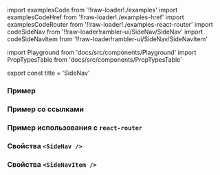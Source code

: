 import examplesCode from '!!raw-loader!./examples'
import examplesCodeHref from '!!raw-loader!./examples-href'
import examplesCodeRouter from '!!raw-loader!./examples-react-router'
import codeSideNav from '!!raw-loader!rambler-ui/SideNav/SideNav'
import codeSideNavItem from '!!raw-loader!rambler-ui/SideNav/SideNavItem'

import Playground from 'docs/src/components/Playground'
import PropTypesTable from 'docs/src/components/PropTypesTable'

export const title = 'SideNav'

### Пример
<Playground code={examplesCode} />

### Пример со ссылками
<Playground code={examplesCodeHref} />

### Пример использования с `react-router`
<Playground code={examplesCodeRouter} canEdit={false} showPreview={false} />

### Свойства `<SideNav />`
<PropTypesTable code={codeSideNav} />

### Свойства `<SideNavItem />`
<PropTypesTable code={codeSideNavItem} />
